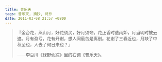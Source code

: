 ```yaml
---
title: 普乐天
tags: 普乐天, 摘抄, 诗抄
date: 2011-03-08 21:57 +0800
---
```


> 『金台花，燕山月，好花须买，好月须夸。花正香时遭雨妒，月当明时被云遮。月有盈亏，花有开谢，想人间最苦是离别。花谢了三春近也，月缺了中秋至也，人去了何日来也？』
>
> ——李百川《绿野仙踪》里的右调《普乐天》。

